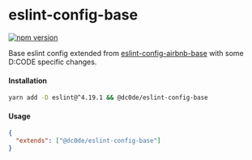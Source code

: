# eslint-config-base

[![npm version](https://badge.fury.io/js/%40dc0de%2Feslint-config-base.svg)](https://badge.fury.io/js/%40dc0de%2Feslint-config-base)

Base eslint config extended from [eslint-config-airbnb-base](https://github.com/airbnb/javascript/tree/master/packages/eslint-config-airbnb-base) with some D:CODE specific changes.

#### Installation

```bash
yarn add -D eslint@^4.19.1 && @dc0de/eslint-config-base
```

#### Usage

```json
{
  "extends": ["@dc0de/eslint-config-base"]
}
```
